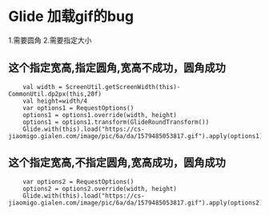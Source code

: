 # Glide 加载gif的bug

1.需要圆角
2.需要指定大小


## 这个指定宽高,指定圆角,宽高不成功，圆角成功
        val width = ScreenUtil.getScreenWidth(this)-CommonUtil.dp2px(this,20f)
        val height=width/4
        var options1 = RequestOptions()
        options1 = options1.override(width, height)
        options1 = options1.transform(GlideRoundTransform())
        Glide.with(this).load("https://cs-jiaomigo.gialen.com/image/pic/6a/da/1579485053817.gif").apply(options1).into(imageView1)



## 这个指定宽高,不指定圆角,宽高成功，圆角成功
        var options2 = RequestOptions()
        options2 = options2.override(width, height)
        Glide.with(this).load("https://cs-jiaomigo.gialen.com/image/pic/6a/da/1579485053817.gif").apply(options2).into(imageView2)
